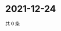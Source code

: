# 2021-12-24

共 0 条

<!-- BEGIN WEIBO -->
<!-- 最后更新时间 Fri Dec 24 2021 07:15:28 GMT+0800 (China Standard Time) -->

<!-- END WEIBO -->

